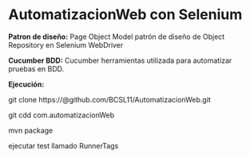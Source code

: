 # AutomatizacionWeb con Selenium

**Patron de diseño:**  Page Object Model patrón de diseño de Object Repository en Selenium WebDriver

**Cucumber BDD:** Cucumber herramientas utilizada para automatizar pruebas en BDD. 

**Ejecución:**

git clone https://@github.com/BCSL11/AutomatizacionWeb.git

git cdd com.automatizacionWeb

mvn package

ejecutar test llamado RunnerTags
